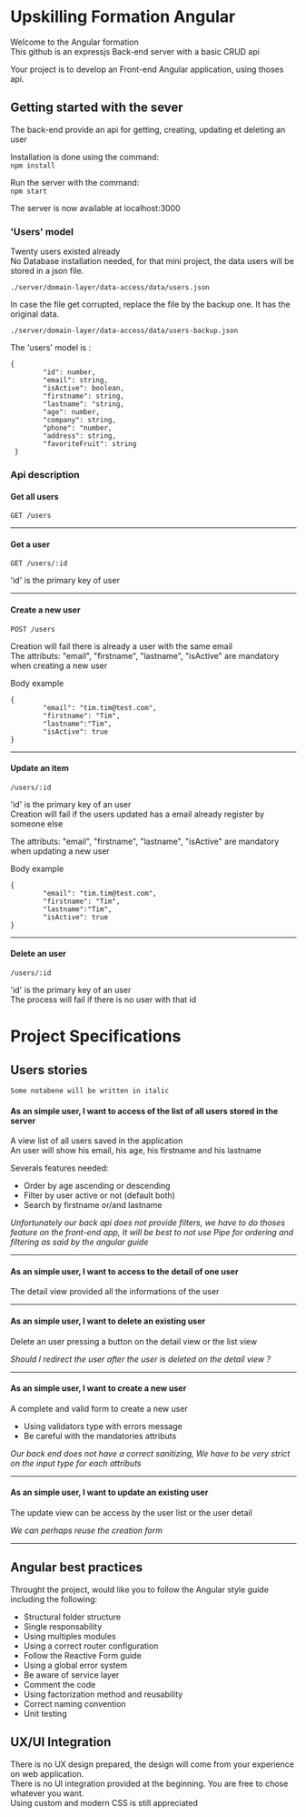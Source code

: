 # Upskilling Formation Angular

Welcome to the Angular formation  
This github is an expressjs Back-end server with a basic CRUD api  
  
Your project is to develop an Front-end Angular application, using thoses api.

## Getting started with the sever

The back-end provide an api for getting, creating, updating et deleting an user
  
    

Installation is done using the command:  
`npm install`

Run the server with the command:  
`npm start`

The server is now available at localhost:3000

### 'Users' model

Twenty users existed already  
No Database installation needed, for that mini project, the data users will be stored in a json file.  
```
./server/domain-layer/data-access/data/users.json
```
In case the file get corrupted, replace the file by the backup one. It has the original data.
```
./server/domain-layer/data-access/data/users-backup.json
```

The 'users' model is :

```
{
        "id": number,
        "email": string,
        "isActive": boolean,
        "firstname": string,
        "lastname": "string,
        "age": number,
        "company": string,
        "phone": "number,
        "address": string,
        "favoriteFruit": string
 }
```


### Api description
#### Get all users
```
GET /users
```

__  __
#### Get a user
```
GET /users/:id
```
'id' is the primary key of user

__  ___
#### Create a new user
```
POST /users
```
Creation will fail there is already a user with the same email  
The attributs: "email", "firstname", "lastname", "isActive" are mandatory when creating a new user    

Body example  
```
{
        "email": "tim.tim@test.com",
        "firstname": "Tim",
        "lastname":"Tim",
        "isActive": true
}
```
__  __
#### Update an item
```
/users/:id
```

'id' is the primary key of an user  
Creation will fail if the users updated has a email
already register by someone else  

The attributs: "email", "firstname", "lastname", "isActive" are mandatory when updating a new user    

Body example  
```
{
        "email": "tim.tim@test.com",
        "firstname": "Tim",
        "lastname":"Tim",
        "isActive": true
}
```
__  __
#### Delete an user
```
/users/:id
```

'id' is the primary key of an user  
The process will fail if there is no user with that id




# Project Specifications

## Users stories

```
Some notabene will be written in italic 
```
#### As an simple user, I want to access of the list of all users stored in the server
A view list of all users saved in the application   
An user will show his email, his age, his firstname and his lastname
  
Severals features needed:
* Order by age ascending or descending
* Filter by user active or not (default both)
* Search by firstname or/and lastname

*Unfortunately our back api does not provide filters, we have to do thoses feature on the front-end app, It will be best to not use Pipe for ordering and filtering as said by the angular guide*

___
#### As an simple user, I want to access to the detail of one user
The detail view provided all the informations of the user
___
#### As an simple user, I want to delete an existing user
Delete an user pressing a button on the detail view or the list view

*Should I redirect the user after the user is deleted on the detail view ?*   
___
#### As an simple user, I want to create a new user

A complete and valid form to create a new user

* Using validators type with errors message
* Be careful with the mandatories attributs

*Our back end does not have a correct sanitizing, We have to be very strict on the input type for each attributs*
___
#### As an simple user, I want to update an existing user
The update view can be access by the user list or the user detail

*We can perhaps reuse the creation form*
___

## Angular best practices
Throught the project, would like you to follow the Angular style guide including the following:
- Structural folder structure
- Single responsability
- Using multiples modules
- Using a correct router configuration
- Follow the Reactive Form guide
- Using a global error system
- Be aware of service layer
- Comment the code
- Using factorization method and reusability
- Correct naming convention
- Unit testing

## UX/UI Integration
There is no UX design prepared, the design will come from your experience on web application.  
There is no UI integration provided at the beginning. You are free to chose whatever you want.  
Using custom and modern CSS is still appreciated
